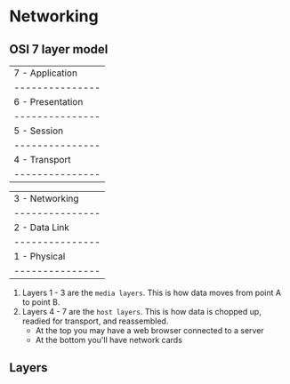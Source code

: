 # Networking

## OSI 7 layer model
|                  |
| ---------------  |
| 7 - Application  |
| ---------------  |
| 6 - Presentation |
| ---------------  |
| 5 - Session      |
| ---------------  |
| 4 - Transport    | 
| ---------------  |

|                  |
| ---------------  | 
| 3 - Networking   |
| ---------------  |
| 2 - Data Link    |
| ---------------  |
| 1 - Physical     |
| ---------------  |

1. Layers 1 - 3 are the ```media layers```. This is how data moves from point A to point B.
2. Layers 4 - 7 are the ```host layers```. This is how data is chopped up, readied for transport, and reassembled.
    * At the top you may have a web browser connected to a server
    * At the bottom you'll have network cards

## Layers
